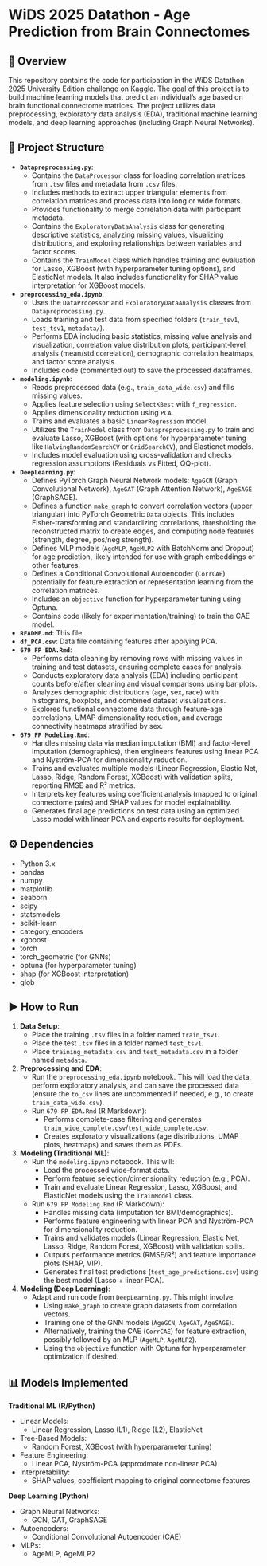# WiDS 2025 Datathon - Age Prediction from Brain Connectomes

## 📖 Overview
This repository contains the code for participation in the WiDS Datathon 2025 University Edition challenge on Kaggle. The goal of this project is to build machine learning models that predict an individual’s age based on brain functional connectome matrices. The project utilizes data preprocessing, exploratory data analysis (EDA), traditional machine learning models, and deep learning approaches (including Graph Neural Networks).

## 📂 Project Structure

* **`Datapreprocessing.py`**:
    * Contains the `DataProcessor` class for loading correlation matrices from `.tsv` files and metadata from `.csv` files.
    * Includes methods to extract upper triangular elements from correlation matrices and process data into long or wide formats.
    * Provides functionality to merge correlation data with participant metadata.
    * Contains the `ExploratoryDataAnalysis` class for generating descriptive statistics, analyzing missing values, visualizing distributions, and exploring relationships between variables and factor scores.
    * Contains the `TrainModel` class which handles training and evaluation for Lasso, XGBoost (with hyperparameter tuning options), and ElasticNet models. It also includes functionality for SHAP value interpretation for XGBoost models.
* **`preprocessing_eda.ipynb`**:
    * Uses the `DataProcessor` and `ExploratoryDataAnalysis` classes from `Datapreprocessing.py`.
    * Loads training and test data from specified folders (`train_tsv1`, `test_tsv1`, `metadata/`).
    * Performs EDA including basic statistics, missing value analysis and visualization, correlation value distribution plots, participant-level analysis (mean/std correlation), demographic correlation heatmaps, and factor score analysis.
    * Includes code (commented out) to save the processed dataframes.
* **`modeling.ipynb`**:
    * Reads preprocessed data (e.g., `train_data_wide.csv`) and fills missing values.
    * Applies feature selection using `SelectKBest` with `f_regression`.
    * Applies dimensionality reduction using `PCA`.
    * Trains and evaluates a basic `LinearRegression` model.
    * Utilizes the `TrainModel` class from `Datapreprocessing.py` to train and evaluate Lasso, XGBoost (with options for hyperparameter tuning like `HalvingRandomSearchCV` or `GridSearchCV`), and Elasticnet models.
    * Includes model evaluation using cross-validation and checks regression assumptions (Residuals vs Fitted, QQ-plot).
* **`DeepLearning.py`**:
    * Defines PyTorch Graph Neural Network models: `AgeGCN` (Graph Convolutional Network), `AgeGAT` (Graph Attention Network), `AgeSAGE` (GraphSAGE).
    * Defines a function `make_graph` to convert correlation vectors (upper triangular) into PyTorch Geometric `Data` objects. This includes Fisher-transforming and standardizing correlations, thresholding the reconstructed matrix to create edges, and computing node features (strength, degree, pos/neg strength).
    * Defines MLP models (`AgeMLP`, `AgeMLP2` with BatchNorm and Dropout) for age prediction, likely intended for use with graph embeddings or other features.
    * Defines a Conditional Convolutional Autoencoder (`CorrCAE`) potentially for feature extraction or representation learning from the correlation matrices.
    * Includes an `objective` function for hyperparameter tuning using Optuna.
    * Contains code (likely for experimentation/training) to train the CAE model.
* **`README.md`**: This file.
* **`df_PCA.csv`**: Data file containing features after applying PCA.
* **`679 FP EDA.Rmd`**:
    * Performs data cleaning by removing rows with missing values in training and test datasets, ensuring complete cases for analysis.
    * Conducts exploratory data analysis (EDA) including participant counts before/after cleaning and visual comparisons using bar plots.
    * Analyzes demographic distributions (age, sex, race) with histograms, boxplots, and combined dataset visualizations.
    * Explores functional connectome data through feature-age correlations, UMAP dimensionality reduction, and average connectivity heatmaps stratified by sex.
* **`679 FP Modeling.Rmd`**:
    * Handles missing data via median imputation (BMI) and factor-level imputation (demographics), then engineers features using linear PCA and Nyström-PCA for dimensionality reduction.
    * Trains and evaluates multiple models (Linear Regression, Elastic Net, Lasso, Ridge, Random Forest, XGBoost) with validation splits, reporting RMSE and R² metrics.
    * Interprets key features using coefficient analysis (mapped to original connectome pairs) and SHAP values for model explainability.
    * Generates final age predictions on test data using an optimized Lasso model with linear PCA and exports results for deployment.


## ⚙️ Dependencies
* Python 3.x
* pandas
* numpy
* matplotlib
* seaborn
* scipy
* statsmodels
* scikit-learn
* category_encoders
* xgboost
* torch
* torch_geometric (for GNNs)
* optuna (for hyperparameter tuning)
* shap (for XGBoost interpretation)
* glob

## ▶️ How to Run

1.  **Data Setup**:
    * Place the training `.tsv` files in a folder named `train_tsv1`.
    * Place the test `.tsv` files in a folder named `test_tsv1`.
    * Place `training_metadata.csv` and `test_metadata.csv` in a folder named `metadata`.
2.  **Preprocessing and EDA**:
    * Run the `preprocessing_eda.ipynb` notebook. This will load the data, perform exploratory analysis, and can save the processed data (ensure the `to_csv` lines are uncommented if needed, e.g., to create `train_data_wide.csv`).
    * Run `679 FP EDA.Rmd` (R Markdown):
        * Performs complete-case filtering and generates `train_wide_complete.csv`/`test_wide_complete.csv`.
        * Creates exploratory visualizations (age distributions, UMAP plots, heatmaps) and saves them as PDFs.
3.  **Modeling (Traditional ML)**:
    * Run the `modeling.ipynb` notebook. This will:
        * Load the processed wide-format data.
        * Perform feature selection/dimensionality reduction (e.g., PCA).
        * Train and evaluate Linear Regression, Lasso, XGBoost, and ElasticNet models using the `TrainModel` class.
     * Run `679 FP Modeling.Rmd` (R Markdown):
        * Handles missing data (imputation for BMI/demographics).
        * Performs feature engineering with linear PCA and Nyström-PCA for dimensionality reduction.
        * Trains and validates models (Linear Regression, Elastic Net, Lasso, Ridge, Random Forest, XGBoost) with validation splits.
        * Outputs performance metrics (RMSE/R²) and feature importance plots (SHAP, VIP).
        * Generates final test predictions (`test_age_predictions.csv`) using the best model (Lasso + linear PCA).
4.  **Modeling (Deep Learning)**:
    * Adapt and run code from `DeepLearning.py`. This might involve:
        * Using `make_graph` to create graph datasets from correlation vectors.
        * Training one of the GNN models (`AgeGCN`, `AgeGAT`, `AgeSAGE`).
        * Alternatively, training the CAE (`CorrCAE`) for feature extraction, possibly followed by an MLP (`AgeMLP`, `AgeMLP2`).
        * Using the `objective` function with Optuna for hyperparameter optimization if desired.


## 📊 Models Implemented

**Traditional ML (R/Python)**

* Linear Models:
   * Linear Regression, Lasso (L1), Ridge (L2), ElasticNet
* Tree-Based Models:
   * Random Forest, XGBoost (with hyperparameter tuning)
* Feature Engineering:
   * Linear PCA, Nyström-PCA (approximate non-linear PCA)
* Interpretability:
   * SHAP values, coefficient mapping to original connectome features

**Deep Learning (Python)**

* Graph Neural Networks:
   * GCN, GAT, GraphSAGE
* Autoencoders:
   * Conditional Convolutional Autoencoder (CAE)
* MLPs:
   * AgeMLP, AgeMLP2
